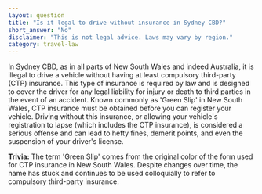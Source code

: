 ```yaml
---
layout: question
title: "Is it legal to drive without insurance in Sydney CBD?"
short_answer: "No"
disclaimer: "This is not legal advice. Laws may vary by region."
category: travel-law
---
```

In Sydney CBD, as in all parts of New South Wales and indeed Australia, it is illegal to drive a vehicle without having at least compulsory third-party (CTP) insurance. This type of insurance is required by law and is designed to cover the driver for any legal liability for injury or death to third parties in the event of an accident. Known commonly as 'Green Slip' in New South Wales, CTP insurance must be obtained before you can register your vehicle. Driving without this insurance, or allowing your vehicle's registration to lapse (which includes the CTP insurance), is considered a serious offense and can lead to hefty fines, demerit points, and even the suspension of your driver's license.

**Trivia:** The term 'Green Slip' comes from the original color of the form used for CTP insurance in New South Wales. Despite changes over time, the name has stuck and continues to be used colloquially to refer to compulsory third-party insurance.
